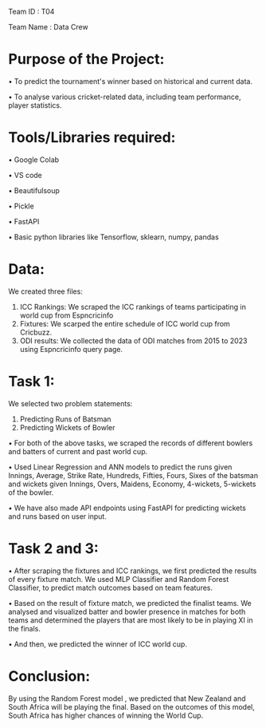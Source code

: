 Team ID : T04  

Team Name : Data Crew


# **Purpose of the Project**:

•	To predict the tournament's winner based on historical and current data.

•	To analyse various cricket-related data, including team performance, player statistics.


# **Tools/Libraries required**:

•	Google Colab

•	VS code

•	Beautifulsoup

•	Pickle

•	FastAPI

•	Basic python libraries like Tensorflow, sklearn, numpy, pandas

# **Data**:

We created three files:
1.	ICC Rankings: We scraped the ICC rankings of teams participating in world cup from Espncricinfo
2.	Fixtures: We scarped the entire schedule of ICC world cup from Cricbuzz.
3.	ODI results: We collected the data of ODI matches from 2015 to 2023 using Espncricinfo query page.


# **Task 1**:

We selected two problem statements:
1. Predicting Runs of Batsman 
2. Predicting Wickets of Bowler


•	For both of the above tasks, we scraped the records of different bowlers and batters of current and past world cup.

•	Used Linear Regression and ANN models to predict the runs given Innings, Average, Strike Rate, Hundreds, Fifties, Fours, Sixes of the batsman and wickets given Innings, Overs, Maidens, Economy, 4-wickets, 5-wickets of the bowler. 

•	We have also made API endpoints using FastAPI for predicting wickets and runs based on user input.

# **Task 2 and 3**:

•	After scraping the fixtures and ICC rankings, we first predicted the results of every fixture match. We used MLP Classifier and Random Forest Classifier, to predict match outcomes based on team features. 

•	Based on the result of fixture match, we predicted the finalist teams. We analysed and visualized batter and bowler presence in matches for both teams and determined the players that are most likely to be in playing XI in the finals.

•	And then, we predicted the winner of ICC world cup.


# **Conclusion**:

By using the Random Forest model , we predicted that New Zealand and South Africa will be playing the final. Based on the outcomes of this model, South Africa has higher chances of winning the World Cup.
